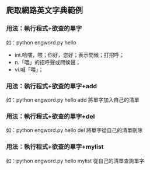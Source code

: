 ## 爬取網路英文字典範例
### 用法：執行程式+欲查的單字
如：python engword.py hello  

* int.哈嘍，喂；你好，您好；表示問候；打招呼；
* n.「喂」的招呼聲或問候聲；
* vi.喊「喂」；

### 用法：執行程式+欲查的單字+add
如：python engword.py hello add
將單字加入自己的清單

### 用法：執行程式+欲查的單字+del
如：python engword.py hello del
將單字從自己的清單刪除

### 用法：執行程式+欲查的單字+mylist
如：python engword.py hello mylist
從自己的清單查詢單字
